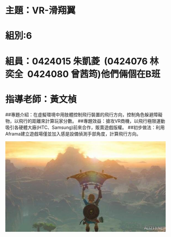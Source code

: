 # 主題：VR-滑翔翼
# 組別:6
# 組員：0424015 朱凱菱  (0424076 林奕全  0424080 曾茜筠)他們倆個在B班
# 指導老師：黃文楨

##專題介紹：在虛擬環境中用肢體控制飛行裝置的飛行方向，控制角色躲避障礙物，以飛行的距離來計算玩家分數。
##專題效益：搶攻VR商機，以飛行極限運動吸引各硬體大廠(HTC、Samsung)前來合作，販賣遊戲版權。
##初步做法：利用Aframa建立遊戲場僅並加入感是設備偵測手部角度，計算飛行方向。

![NKFUST](1234.jpg)
